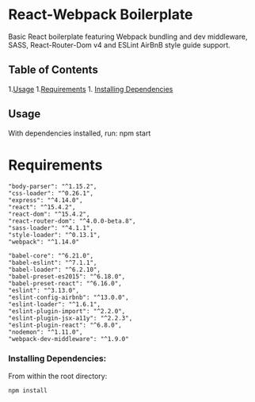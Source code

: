 # React-Webpack Boilerplate

Basic React boilerplate featuring Webpack bundling and dev middleware, SASS, React-Router-Dom v4 and ESLint AirBnB style guide support.

## Table of Contents

1.[Usage](#Usage)
1.[Requirements](#development)
	1. [Installing Dependencies](#installing-dependencies)

## Usage

With dependencies installed, run:
npm start

# Requirements

    "body-parser": "^1.15.2",
    "css-loader": "^0.26.1",
    "express": "^4.14.0",
    "react": "^15.4.2",
    "react-dom": "^15.4.2",
    "react-router-dom": "^4.0.0-beta.8",
    "sass-loader": "^4.1.1",
    "style-loader": "^0.13.1",
    "webpack": "^1.14.0"

    "babel-core": "^6.21.0",
    "babel-eslint": "^7.1.1",
    "babel-loader": "^6.2.10",
    "babel-preset-es2015": "^6.18.0",
    "babel-preset-react": "^6.16.0",
    "eslint": "^3.13.0",
    "eslint-config-airbnb": "^13.0.0",
    "eslint-loader": "^1.6.1",
    "eslint-plugin-import": "^2.2.0",
    "eslint-plugin-jsx-a11y": "^2.2.3",
    "eslint-plugin-react": "^6.8.0",
    "nodemon": "^1.11.0",
    "webpack-dev-middleware": "^1.9.0"

### Installing Dependencies:

From within the root directory:

```sh
npm install
```
